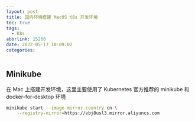 ```yaml
---
layout: post
title: 国内环境搭建 MacOS K8s 开发环境
toc: true
tags:
  - K8s
abbrlink: 15266
date: 2022-05-17 10:09:02
categories:
---
```


## Minikube

在 Mac 上搭建开发环境，这里主要使用了 Kubernetes 官方推荐的 minikube 和 docker-for-desktop 环境

```sh
minikube start --image-mirror-country cn \
    --registry-mirror=https://vbj8usl3.mirror.aliyuncs.com
```